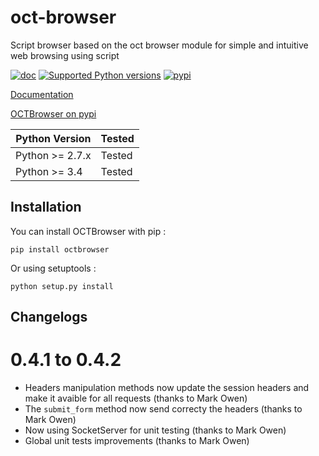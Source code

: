# oct-browser
Script browser based on the oct browser module for simple and intuitive web browsing using script

[![doc](https://readthedocs.org/projects/octbrowser/badge/?version=latest)](http://octbrowser.readthedocs.org/en/latest/)
[![Supported Python versions](https://img.shields.io/badge/python-2.7--3.4-blue.svg)](https://pypi.python.org/pypi/octbrowser/)
[![pypi](https://img.shields.io/pypi/v/octbrowser.svg?style=flat)](https://pypi.python.org/pypi/octbrowser/)

[Documentation](http://octbrowser.readthedocs.org/en/latest/)

[OCTBrowser on pypi](https://pypi.python.org/pypi/octbrowser)

Python Version | Tested |
-------------- | -------|
Python >= 2.7.x|Tested|
Python >= 3.4|Tested|

Installation
------------

You can install OCTBrowser with pip :

`pip install octbrowser`

Or using setuptools :

`python setup.py install`

Changelogs
----------

0.4.1 to 0.4.2
==============

* Headers manipulation methods now update the session headers and make it avaible for all requests (thanks to Mark Owen)
* The ``submit_form`` method now send correcty the headers (thanks to Mark Owen)
* Now using SocketServer for unit testing (thanks to Mark Owen)
* Global unit tests improvements (thanks to Mark Owen)
